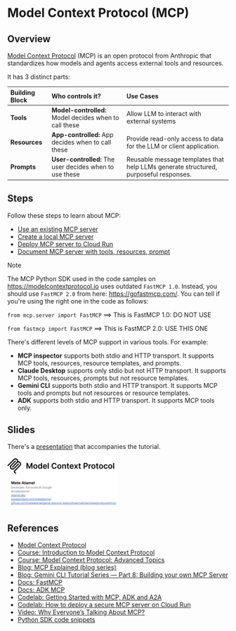 # Model Context Protocol (MCP)

## Overview

[Model Context Protocol](https://modelcontextprotocol.io/) (MCP) is an open protocol from Anthropic that standardizes
how models and agents access external tools and resources.

It has 3 distinct parts:

| Building Block | Who controls it?                                        | Use Cases                                                                            |
|:---------------|:--------------------------------------------------------|:-------------------------------------------------------------------------------------|
| **Tools**      | **Model-controlled:** Model decides when to call these  | Allow LLM to interact with external systems                                          |
| **Resources**  | **App-controlled:** App decides when to call these      | Provide read-only access to data for the LLM or client application.                  |
| **Prompts**    | **User-controlled:** The user decides when to use these | Reusable message templates that help LLMs generate structured, purposeful responses. |

## Steps

Follow these steps to learn about MCP:

* [Use an existing MCP server](./use-existing-mcp/)
* [Create a local MCP server](./create-local-mcp/)
* [Deploy MCP server to Cloud Run](./deploy-mcp-to-cloudrun/)
* [Document MCP server with tools, resources, prompt](./document-server)

> [!NOTE]
>
> The MCP Python SDK used in the code samples on https://modelcontextprotocol.io uses outdated `FastMCP 1.0`.
> Instead, you should use `FastMCP 2.0` from here: https://gofastmcp.com/. You can tell if you're using the right one in the code as follows:
>
> `from mcp.server import FastMCP` ==> This is FastMCP 1.0: DO NOT USE
>
> `from fastmcp import FastMCP` ==> This is FastMCP 2.0: USE THIS ONE
>
> There's different levels of MCP support in various tools. For example:
>
> * **MCP inspector** supports both stdio and HTTP transport. It supports MCP tools, resources, resource templates, and prompts.
> * **Claude Desktop** supports only stdio but not HTTP transport. It supports MCP tools, resources, prompts but not resource templates.
> * **Gemini CLI** supports both stdio and HTTP transport. It supports MCP tools and prompts but not resources or resource templates.
> * **ADK** supports both stdio and HTTP transport. It supports MCP tools only.

## Slides

There's a [presentation](https://speakerdeck.com/meteatamel/model-context-protocol) that accompanies the tutorial.

<a href="https://speakerdeck.com/meteatamel/model-context-protocol">
    <img alt="Model Content Protocol" src="images/model-context-protocol.png" width="50%" height="50%">
</a>

## References

* [Model Context Protocol](https://modelcontextprotocol.io/)
* [Course: Introduction to Model Context Protocol](https://anthropic.skilljar.com/introduction-to-model-context-protocol)
* [Course: Model Context Protocol: Advanced Topics](https://anthropic.skilljar.com/model-context-protocol-advanced-topics)
* [Blog: MCP Explained (blog series)](https://medium.com/@laurentkubaski/mcp-explained-45312250b161)
* [Blog: Gemini CLI Tutorial Series — Part 8: Building your own MCP Server](https://medium.com/google-cloud/gemini-cli-tutorial-series-part-8-building-your-own-mcp-server-74d6add81cca)
* [Docs: FastMCP](https://gofastmcp.com/getting-started/welcome)
* [Docs: ADK MCP](https://google.github.io/adk-docs/mcp/)
* [Codelab: Getting Started with MCP, ADK and A2A](https://codelabs.developers.google.com/codelabs/currency-agent)
* [Codelab: How to deploy a secure MCP server on Cloud Run](https://codelabs.developers.google.com/codelabs/cloud-run/how-to-deploy-a-secure-mcp-server-on-cloud-run)
* [Video: Why Everyone’s Talking About MCP?](https://youtu.be/_d0duu3dED4)
* [Python SDK code snippets](https://github.com/modelcontextprotocol/python-sdk/tree/main/examples/snippets)
